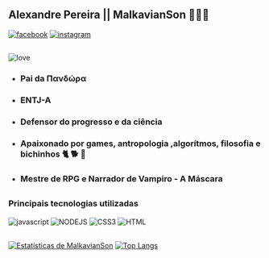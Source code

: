

## Alexandre Pereira || MalkavianSon 🧛🌈🦄

[![facebook](https://img.shields.io/badge/Facebook-1877F2?style=for-the-badge&logo=facebook&logoColor=white)](https://www.facebook.com/MalkavianSon)
[![instagram](https://img.shields.io/badge/Instagram-E4405F?style=for-the-badge&logo=instagram&logoColor=white)](https://www.instagram.com/aleehbest/)

##

<div style="display: inline_block">
  <img align="center" alt="love" src="http://ForTheBadge.com/images/badges/built-with-love.svg" />
</div>

- ### Pai da Πανδώρα 
- ### ENTJ-A
- ### Defensor do progresso e da ciência
- ### Apaixonado por games, antropologia ,algorítmos, filosofia e bichinhos 🐈 🐕 🐴
- ### Mestre de RPG e Narrador de Vampiro - A Máscara

##

### Principais tecnologias utilizadas
<div style="display: inline_block">
  <img align="center" alt="javascript" src="https://img.shields.io/badge/JavaScript-323330?style=for-the-badge&logo=javascript&color=190321" />
  <img align="center" alt="NODEJS" src="https://img.shields.io/badge/Node.js-43853D?style=for-the-badge&logo=node.js&color=190321&logoColor=green" />
  <img align="center" alt="CSS3" src="https://img.shields.io/badge/CSS-239120?&style=for-the-badge&logo=css3&color=190321&logoColor=cyan" />
  <img align="center" alt="HTML" src="https://img.shields.io/badge/HTML-239120?style=for-the-badge&logo=html5&logoColor=fuchsia&color=190321" />
</div>

##

[![Estatísticas de MalkavianSon](https://github-readme-stats.vercel.app/api?username=Malkavianson&hide=stars&count_private=true&show_icons=true&theme=jolly&hide_rank=true)](https://github.com/malkavianson/github-readme-stats)
[![Top Langs](https://github-readme-stats.vercel.app/api/top-langs/?username=Malkavianson&layout=compact&theme=jolly)](https://github.com/Malkavianson/github-readme-stats)
